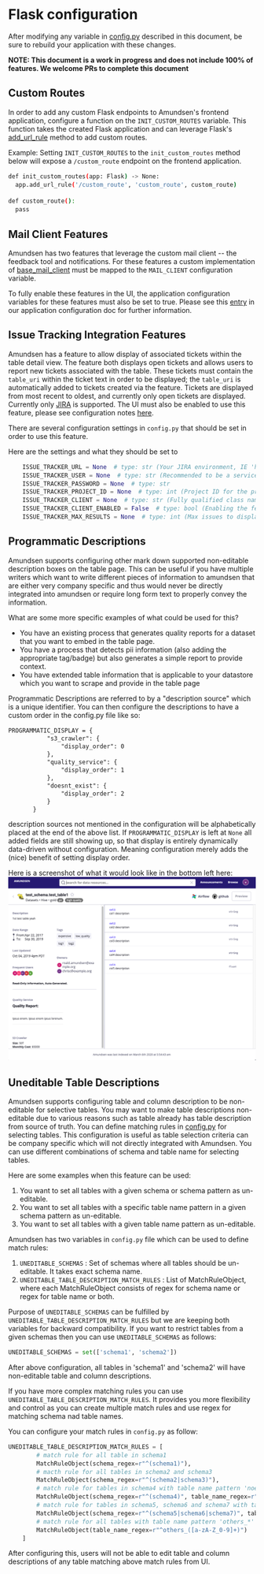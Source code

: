 # Flask configuration

After modifying any variable in [config.py](https://github.com/lyft/amundsenfrontendlibrary/blob/master/amundsen_application/config.py) described in this document, be sure to rebuild your application with these changes.

**NOTE: This document is a work in progress and does not include 100% of features. We welcome PRs to complete this document**

## Custom Routes
In order to add any custom Flask endpoints to Amundsen's frontend application, configure a function on the `INIT_CUSTOM_ROUTES` variable. This function takes the created Flask application and can leverage Flask's [add_url_rule](https://flask.palletsprojects.com/en/1.1.x/api/#flask.Flask.add_url_rule) method to add custom routes.

Example: Setting `INIT_CUSTOM_ROUTES` to the `init_custom_routes` method below will expose a `/custom_route` endpoint on the frontend application.
```bash
def init_custom_routes(app: Flask) -> None:
  app.add_url_rule('/custom_route', 'custom_route', custom_route)

def custom_route():
  pass
```

## Mail Client Features
Amundsen has two features that leverage the custom mail client -- the feedback tool and notifications. For these features a custom implementation of [base_mail_client](https://github.com/lyft/amundsenfrontendlibrary/blob/master/amundsen_application/base/base_mail_client.py) must be mapped to the `MAIL_CLIENT` configuration variable.

To fully enable these features in the UI, the application configuration variables for these features must also be set to true. Please see this [entry](application_config.md#mail-client-features) in our application configuration doc for further information.

## Issue Tracking Integration Features
Amundsen has a feature to allow display of associated tickets within the table detail view. The feature both displays 
open tickets and allows users to report new tickets associated with the table. These tickets must contain the 
`table_uri` within the ticket text in order to be displayed; the `table_uri` is automatically added to tickets created 
via the feature. Tickets are displayed from most recent to oldest, and currently only open tickets are displayed. Currently only
 [JIRA](https://www.atlassian.com/software/jira) is supported. The UI must also be enabled to use this feature, please 
 see configuration notes [here](application_config.md#issue-tracking-features). 

There are several configuration 
settings in `config.py` that should be set in order to use this feature. 

Here are the settings and what they should be set to
```python
    ISSUE_TRACKER_URL = None  # type: str (Your JIRA environment, IE 'https://jira.net') 
    ISSUE_TRACKER_USER = None  # type: str (Recommended to be a service account)
    ISSUE_TRACKER_PASSWORD = None  # type: str 
    ISSUE_TRACKER_PROJECT_ID = None  # type: int (Project ID for the project you would like JIRA tickets to be created in) 
    ISSUE_TRACKER_CLIENT = None  # type: str (Fully qualified class name and path) 
    ISSUE_TRACKER_CLIENT_ENABLED = False  # type: bool (Enabling the feature, must be set to True) 
    ISSUE_TRACKER_MAX_RESULTS = None  # type: int (Max issues to display at a time)

```

## Programmatic Descriptions
Amundsen supports configuring other mark down supported non-editable description boxes on the table page.
This can be useful if you have multiple writers which want to write different pieces of information to amundsen
that are either very company specific and thus would never be directly integrated into amundsen or require long form text
to properly convey the information.

What are some more specific examples of what could be used for this?
- You have an existing process that generates quality reports for a dataset that you want to embed in the table page.
- You have a process that detects pii information (also adding the appropriate tag/badge) but also generates a simple
report to provide context.
- You have extended table information that is applicable to your datastore which you want to scrape and provide in the
table page

Programmatic Descriptions are referred to by a "description source" which is a unique identifier.
You can then configure the descriptions to have a custom order in the config.py file like so:
```    
PROGRAMMATIC_DISPLAY = {
           "s3_crawler": {
               "display_order": 0
           },
           "quality_service": {
               "display_order": 1
           },
           "doesnt_exist": {
               "display_order": 2
           }
       }
```
description sources not mentioned in the configuration will be alphabetically placed at the end of the above list. If `PROGRAMMATIC_DISPLAY` is left at `None` all added fields are still showing up, so that display is entirely dynamically data-driven without configuration. Meaning configuration merely adds the (nice) benefit of setting display order.

Here is a screenshot of what it would look like in the bottom left here:
![programmatic_description](img/programmatic_descriptions.png)

## Uneditable Table Descriptions
Amundsen supports configuring table and column description to be non-editable for selective tables. You may want to make table 
descriptions non-editable due to various reasons such as table already has table description from source of truth.
You can define matching rules in  [config.py](https://github.com/lyft/amundsenfrontendlibrary/blob/master/amundsen_application/config.py) for selecting tables. This configuration is useful as table selection criteria can 
be company specific which will not directly integrated with Amundsen. 
You can use different combinations of schema and table name for selecting tables.

Here are some examples when this feature can be used: 
1. You want to set all tables with a given schema or schema pattern as un-editable.
2. You want to set all tables with a specific table name pattern in a given schema pattern as un-editable.
3. You want to set all tables with a given table name pattern as un-editable.

Amundsen has two variables in `config.py` file which can be used to define match rules:
1. `UNEDITABLE_SCHEMAS` : Set of schemas where all tables should be un-editable. It takes exact schema name.
2. `UNEDITABLE_TABLE_DESCRIPTION_MATCH_RULES` : List of MatchRuleObject, where each MatchRuleObject consists of regex for 
schema name or regex for table name or both.

Purpose of `UNEDITABLE_SCHEMAS` can be fulfilled by `UNEDITABLE_TABLE_DESCRIPTION_MATCH_RULES` but we are keeping both 
variables for backward compatibility.
If you want to restrict tables from a given schemas then you can use `UNEDITABLE_SCHEMAS` as follows:
```python
UNEDITABLE_SCHEMAS = set(['schema1', 'schema2'])
```
After above configuration, all tables in 'schema1' and 'schema2' will have non-editable table and column descriptions.

If you have more complex matching rules you can use `UNEDITABLE_TABLE_DESCRIPTION_MATCH_RULES`. It provides you more flexibility 
and control as you can create multiple match rules and use regex for matching schema nad table names.

You can configure your match rules in `config.py` as follow:
```python
UNEDITABLE_TABLE_DESCRIPTION_MATCH_RULES = [
        # match rule for all table in schema1
        MatchRuleObject(schema_regex=r"^(schema1)"),
        # macth rule for all tables in schema2 and schema3
        MatchRuleObject(schema_regex=r"^(schema2|schema3)"),
        # match rule for tables in schema4 with table name pattern 'noedit_*'
        MatchRuleObject(schema_regex=r"^(schema4)", table_name_regex=r"^noedit_([a-zA-Z_0-9]+)"),
        # match rule for tables in schema5, schema6 and schema7 with table name pattern 'noedit_*'
        MatchRuleObject(schema_regex=r"^(schema5|schema6|schema7)", table_name_regex=r"^noedit_([a-zA-Z_0-9]+)"),
        # match rule for all tables with table name pattern 'others_*'
        MatchRuleObject(table_name_regex=r"^others_([a-zA-Z_0-9]+)")
    ]
```

After configuring this, users will not be able to edit table and column descriptions of any table matching above match rules
from UI.
